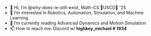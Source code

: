 - 👋 Hi, I’m @why-does-ie-still-exist, Math-CS 🔱USCD🔱 '25
- 👀 I’m interested in Robotics, Automation, Simulation, and Machine Learning
- 🌱 I’m currently reading Advanced Dynamics and Motion Simulation
- 📫 How to reach me: Discord w/  __highkey_michael # 1934__

<!---
why-does-ie-still-exist/why-does-ie-still-exist is a ✨ special ✨ repository because its `README.md` (this file) appears on your GitHub profile.
You can click the Preview link to take a look at your changes.
--->
